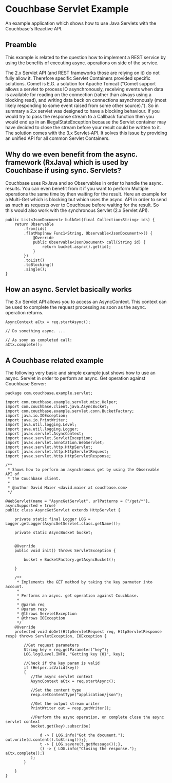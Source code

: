 # Couchbase Servlet Example
An example application which shows how to use Java Servlets with the Couchbase's Reactive API. 

## Preamble
This example is related to the question how to implement a REST service by using the benefits of executing async. operations on side of the service.

The 2.x Servlet API (and REST frameworks those are relying on it) do not fully allow it. Therefore specific Servlet Containers provided specific solutions. Comet is E.G. a solution for Apache Tomcat ("Comet support allows a servlet to process IO asynchronously, receiving events when data is available for reading on the connection (rather than always using a blocking read), and writing data back on connections asynchronously (most likely responding to some event raised from some other source)."). So in summary a 2.x servlet was designed to have a blocking behaviour. If you would try to pass the response stream to a Callback function then you would end up in an IllegalStateException because the Servlet container may have decided to close the stream before your result could be written to it. The solution comes with the 3.x Servlet-API. It solves this issue by providing an unified API for all common Servlet Containers.

## Why do we even benefit from the async. framework (RxJava) which is used by Couchbase if using sync. Servlets?

Couchbase uses RxJava and so Observables in order to handle the async. results. You can even benefit from it if you want to perform Multiple operations the same time by then waiting for the result. Here an example for a Multi-Get which is blocking but which uses the async. API in order to send as much as requests over to Couchbase before waiting for the result. So this would also work with the synchronous Servlet (2.x Servlet API).

```
public List<JsonDocument> bulkGet(final Collection<String> ids) {
    return Observable
        .from(ids)
        .flatMap(new Func1<String, Observable<JsonDocument>>() {
            @Override
            public Observable<JsonDocument> call(String id) {
                return bucket.async().get(id);
            }
        })
        .toList()
        .toBlocking()
        .single();
}
```

## How an async. Servlet basically works

The 3.x Servlet API allows you to access an AsyncContext. This context can be used to complete the request processing as soon as the async. operation returns.

```
AsyncContext aCtx = req.startAsync();

// Do something async. ...

// As soon as completed call:
aCtx.complete();
```
## A Couchbase related example

The following very basic and simple example just shows how to use an async. Servlet in order to perform an async. Get operation against Couchbase Server:

```
package com.couchbase.example.servlet;

import com.couchbase.example.servlet.misc.Helper;
import com.couchbase.client.java.AsyncBucket;
import com.couchbase.example.servlet.conn.BucketFactory;
import java.io.IOException;
import java.io.PrintWriter;
import java.util.logging.Level;
import java.util.logging.Logger;
import javax.servlet.AsyncContext;
import javax.servlet.ServletException;
import javax.servlet.annotation.WebServlet;
import javax.servlet.http.HttpServlet;
import javax.servlet.http.HttpServletRequest;
import javax.servlet.http.HttpServletResponse;

/**
 * Shows how to perform an asynchronous get by using the Observable API of
 * the Couchbase client.
 * 
 * @author David Maier <david.maier at couchbase.com>
 */

@WebServlet(name = "AsyncGetServlet", urlPatterns = {"/get/*"}, asyncSupported = true)
public class AsyncGetServlet extends HttpServlet {

    private static final Logger LOG = Logger.getLogger(AsyncGetServlet.class.getName());
    
    private static AsyncBucket bucket;
    
    
    @Override
    public void init() throws ServletException {

        bucket = BucketFactory.getAsyncBucket();
        
    }

    /**
     * Implements the GET method by taking the key parmeter into account.
     * 
     * Performs an async. get operation against Couchbase.
     * 
     * @param req
     * @param resp
     * @throws ServletException
     * @throws IOException 
     */
    @Override
    protected void doGet(HttpServletRequest req, HttpServletResponse resp) throws ServletException, IOException {
    
        //Get request parameters
        String key = req.getParameter("key");
        LOG.log(Level.INFO, "Getting key {0}", key);
        
        //Check if the key param is valid
        if (Helper.isValid(key))
        {
           //The async servlet context
           AsyncContext aCtx = req.startAsync();

           //Set the content type
           resp.setContentType("application/json");    
           
           //Get the output stream writer
           PrintWriter out = resp.getWriter();
           
           //Perform the async operation, on complete close the async servlet context
           bucket.get(key).subscribe(
           
               d -> { LOG.info("Got the document."); out.write(d.content().toString());},
               t -> { LOG.severe(t.getMessage());},
               () -> { LOG.info("Closing the response."); aCtx.complete();}
           ); 
        }
    
    }
}
```
